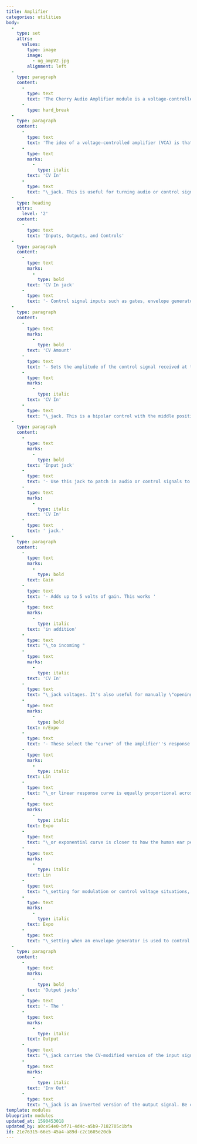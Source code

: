 ```yaml
---
title: Amplifier
categories: utilities
body:
  -
    type: set
    attrs:
      values:
        type: image
        image:
          - ug_ampV2.jpg
        alignment: left
  -
    type: paragraph
    content:
      -
        type: text
        text: 'The Cherry Audio Amplifier module is a voltage-controlled amplifier, usable with audio or control signals. It''s operation is relatively simple, but it remains one of the most important modules in the synthesis "tool box."'
      -
        type: hard_break
  -
    type: paragraph
    content:
      -
        type: text
        text: 'The idea of a voltage-controlled amplifier (VCA) is that an audio or control signal is patched to its input, then its amplitude can be externally controlled via the '
      -
        type: text
        marks:
          -
            type: italic
        text: 'CV In'
      -
        type: text
        text: "\_jack. This is useful for turning audio or control signals on or off, applying envelope volume curves to sounds, regulating the amount of modulation signals applied to audio signals, and more. Think of it as a voltage-controlled gate, with a variable amount of gate opening."
  -
    type: heading
    attrs:
      level: '2'
    content:
      -
        type: text
        text: 'Inputs, Outputs, and Controls'
  -
    type: paragraph
    content:
      -
        type: text
        marks:
          -
            type: bold
        text: 'CV In jack'
      -
        type: text
        text: '- Control signal inputs such as gates, envelope generators, and mod sources (such as low-frequency oscillators) are patched in here. The most common control signal would be an envelope generator (for shaping the amplitude curve of notes), but any control signal can be patched here, including gates, LFO''s, sequencers, noise generators, sample and holds, etc.\ The voltage level applied corresponds to the input signal''s amplitude, with 0V = no signal passed and 5V = full amplitude passed.'
  -
    type: paragraph
    content:
      -
        type: text
        marks:
          -
            type: bold
        text: 'CV Amount'
      -
        type: text
        text: '- Sets the amplitude of the control signal received at the '
      -
        type: text
        marks:
          -
            type: italic
        text: 'CV In'
      -
        type: text
        text: "\_jack. This is a bipolar control with the middle position representing ze. Negative CV control increases as it's dialed to the left; positive CV control increases as it's dialed to the right. "
  -
    type: paragraph
    content:
      -
        type: text
        marks:
          -
            type: bold
        text: 'Input jack'
      -
        type: text
        text: '- Use this jack to patch in audio or control signals to be affected by the '
      -
        type: text
        marks:
          -
            type: italic
        text: 'CV In'
      -
        type: text
        text: ' jack.'
  -
    type: paragraph
    content:
      -
        type: text
        marks:
          -
            type: bold
        text: Gain
      -
        type: text
        text: '- Adds up to 5 volts of gain. This works '
      -
        type: text
        marks:
          -
            type: italic
        text: 'in addition'
      -
        type: text
        text: "\_to incoming "
      -
        type: text
        marks:
          -
            type: italic
        text: 'CV In'
      -
        type: text
        text: "\_jack voltages. It's also useful for manually \"opening\" the amplifier.f"
      -
        type: text
        marks:
          -
            type: bold
        text: n/Expo
      -
        type: text
        text: '- These select the "curve" of the amplifier''s response as the input CV rises from 0 to 5V. '
      -
        type: text
        marks:
          -
            type: italic
        text: Lin
      -
        type: text
        text: "\_or linear response curve is equally proportional across the voltage input range, where as an "
      -
        type: text
        marks:
          -
            type: italic
        text: Expo
      -
        type: text
        text: "\_or exponential curve is closer to how the human ear perceives volume. With that in mind, you'll likely want to use the "
      -
        type: text
        marks:
          -
            type: italic
        text: Lin
      -
        type: text
        text: "\_setting for modulation or control voltage situations, and use the "
      -
        type: text
        marks:
          -
            type: italic
        text: Expo
      -
        type: text
        text: "\_setting when an envelope generator is used to control an audio signal with the amplifier. Or just use whatever sounds best, we won't tell."
  -
    type: paragraph
    content:
      -
        type: text
        marks:
          -
            type: bold
        text: 'Output jacks'
      -
        type: text
        text: '- The '
      -
        type: text
        marks:
          -
            type: italic
        text: Output
      -
        type: text
        text: "\_jack carries the CV-modified version of the input signal. The "
      -
        type: text
        marks:
          -
            type: italic
        text: 'Inv Out'
      -
        type: text
        text: "\_jack is an inverted version of the output signal. Be careful not to use both at the same level, because they can cancel the output entirely."
template: modules
blueprint: modules
updated_at: 1590453018
updated_by: a0ce54e0-bf71-4d4c-a5b9-7182705c1bfa
id: 21e76315-66e5-45a4-a89d-c2c1605e20cb
---
```

